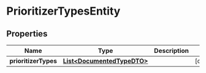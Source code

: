 

# PrioritizerTypesEntity

## Properties

Name | Type | Description | Notes
------------ | ------------- | ------------- | -------------
**prioritizerTypes** | [**List&lt;DocumentedTypeDTO&gt;**](DocumentedTypeDTO.md) |  |  [optional]



